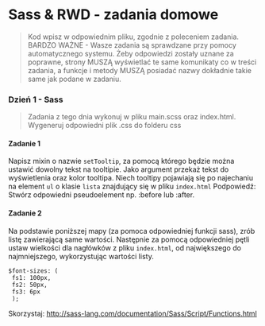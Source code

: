 # Sass & RWD - zadania domowe
> Kod wpisz w odpowiednim pliku, zgodnie z poleceniem zadania.
BARDZO WAŻNE - Wasze zadania są sprawdzane przy pomocy automatycznego systemu. Żeby odpowiedzi zostały uznane za poprawne, strony MUSZĄ wyświetlać te same komunikaty co w treści zadania, a funkcje i metody MUSZĄ posiadać nazwy dokładnie takie same jak podane w zadaniu.


### Dzień 1 - Sass
> Zadania z tego dnia wykonuj w pliku main.scss oraz index.html. Wygeneruj odpowiedni plik .css do folderu css

#### Zadanie 1

Napisz mixin o nazwie `setTooltip`, za pomocą którego będzie można ustawić dowolny tekst na tooltipie. Jako argument przekaż tekst do wyświetlenia oraz kolor tooltipa. Niech tooltipy pojawiają się po najechaniu na element `ul` o klasie `lista` znajdujący się w pliku `index.html`
Podpowiedź: Stwórz odpowiedni pseudoelement np. :before lub :after.

#### Zadanie 2

Na podstawie poniższej mapy (za pomoca odpowiedniej funkcji sass), zrób listę zawierającą same wartości.
Następnie za pomocą odpowiedniej pętli ustaw wielkości dla nagłówków z pliku `index.html`, od największego do najmniejszego, wykorzystując wartości listy.

```
$font-sizes: (
 fs1: 100px,
 fs2: 50px,
 fs3: 6px
 );
```
Skorzystaj: http://sass-lang.com/documentation/Sass/Script/Functions.html
